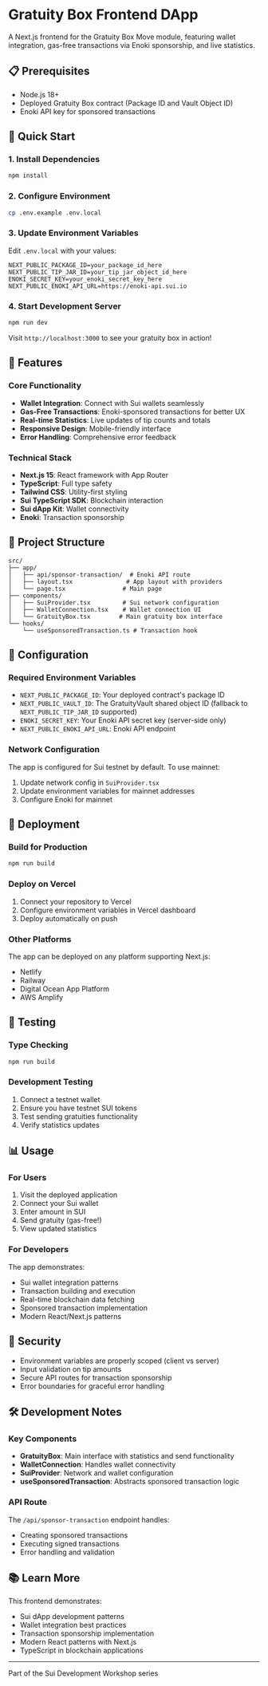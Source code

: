# Gratuity Box Frontend DApp

A Next.js frontend for the Gratuity Box Move module, featuring wallet integration, gas-free transactions via Enoki sponsorship, and live statistics.

## 📋 Prerequisites

- Node.js 18+
- Deployed Gratuity Box contract (Package ID and Vault Object ID)
- Enoki API key for sponsored transactions

## 🚀 Quick Start

### 1. Install Dependencies
```bash
npm install
```

### 2. Configure Environment
```bash
cp .env.example .env.local
```

### 3. Update Environment Variables
Edit `.env.local` with your values:
```env
NEXT_PUBLIC_PACKAGE_ID=your_package_id_here
NEXT_PUBLIC_TIP_JAR_ID=your_tip_jar_object_id_here
ENOKI_SECRET_KEY=your_enoki_secret_key_here
NEXT_PUBLIC_ENOKI_API_URL=https://enoki-api.sui.io
```

### 4. Start Development Server
```bash
npm run dev
```

Visit `http://localhost:3000` to see your gratuity box in action!

## 🎯 Features

### Core Functionality
- **Wallet Integration**: Connect with Sui wallets seamlessly
- **Gas-Free Transactions**: Enoki-sponsored transactions for better UX  
- **Real-time Statistics**: Live updates of tip counts and totals
- **Responsive Design**: Mobile-friendly interface
- **Error Handling**: Comprehensive error feedback

### Technical Stack
- **Next.js 15**: React framework with App Router
- **TypeScript**: Full type safety
- **Tailwind CSS**: Utility-first styling
- **Sui TypeScript SDK**: Blockchain interaction
- **Sui dApp Kit**: Wallet connectivity
- **Enoki**: Transaction sponsorship

## 📁 Project Structure

```
src/
├── app/
│   ├── api/sponsor-transaction/  # Enoki API route
│   ├── layout.tsx               # App layout with providers
│   └── page.tsx                # Main page
├── components/
│   ├── SuiProvider.tsx         # Sui network configuration
│   ├── WalletConnection.tsx    # Wallet connection UI
│   └── GratuityBox.tsx        # Main gratuity box interface
└── hooks/
    └── useSponsoredTransaction.ts # Transaction hook
```

## 🔧 Configuration

### Required Environment Variables
- `NEXT_PUBLIC_PACKAGE_ID`: Your deployed contract's package ID
- `NEXT_PUBLIC_VAULT_ID`: The GratuityVault shared object ID (fallback to `NEXT_PUBLIC_TIP_JAR_ID` supported)
- `ENOKI_SECRET_KEY`: Your Enoki API secret key (server-side only)
- `NEXT_PUBLIC_ENOKI_API_URL`: Enoki API endpoint

### Network Configuration
The app is configured for Sui testnet by default. To use mainnet:
1. Update network config in `SuiProvider.tsx`
2. Update environment variables for mainnet addresses
3. Configure Enoki for mainnet

## 🚀 Deployment

### Build for Production
```bash
npm run build
```

### Deploy on Vercel
1. Connect your repository to Vercel
2. Configure environment variables in Vercel dashboard
3. Deploy automatically on push

### Other Platforms
The app can be deployed on any platform supporting Next.js:
- Netlify
- Railway
- Digital Ocean App Platform
- AWS Amplify

## 🧪 Testing

### Type Checking
```bash
npm run build
```

### Development Testing
1. Connect a testnet wallet
2. Ensure you have testnet SUI tokens
3. Test sending gratuities functionality
4. Verify statistics updates

## 📊 Usage

### For Users
1. Visit the deployed application
2. Connect your Sui wallet
3. Enter amount in SUI
4. Send gratuity (gas-free!)
5. View updated statistics

### For Developers
The app demonstrates:
- Sui wallet integration patterns
- Transaction building and execution
- Real-time blockchain data fetching
- Sponsored transaction implementation
- Modern React/Next.js patterns

## 🔐 Security

- Environment variables are properly scoped (client vs server)
- Input validation on tip amounts
- Secure API routes for transaction sponsorship
- Error boundaries for graceful error handling

## 🛠️ Development Notes

### Key Components
- **GratuityBox**: Main interface with statistics and send functionality
- **WalletConnection**: Handles wallet connectivity
- **SuiProvider**: Network and wallet configuration
- **useSponsoredTransaction**: Abstracts sponsored transaction logic

### API Route
The `/api/sponsor-transaction` endpoint handles:
- Creating sponsored transactions
- Executing signed transactions  
- Error handling and validation

## 📚 Learn More

This frontend demonstrates:
- Sui dApp development patterns
- Wallet integration best practices
- Transaction sponsorship implementation
- Modern React patterns with Next.js
- TypeScript in blockchain applications

---

Part of the Sui Development Workshop series